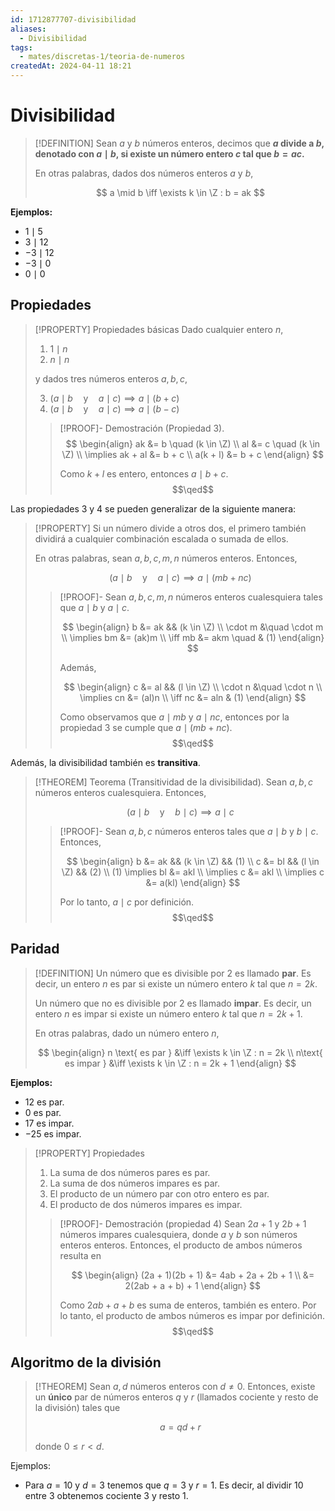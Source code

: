 ```yaml
---
id: 1712877707-divisibilidad
aliases:
  - Divisibilidad
tags:
  - mates/discretas-1/teoria-de-numeros
createdAt: 2024-04-11 18:21
---
```


# Divisibilidad

> [!DEFINITION]
> Sean $a$ y $b$ números enteros, decimos que **$a$ divide a $b$, denotado con $a \mid b$, si existe un número entero $c$ tal que $b = ac$.**
> 
> En otras palabras, dados dos números enteros $a$ y $b$,
> 
> $$
> a \mid b \iff \exists k \in \Z : b = ak
> $$

**Ejemplos:**

- $1 \mid 5$
- $3 \mid 12$
- $-3 \mid 12$
- $-3 \mid 0$
- $0 \mid 0$

## Propiedades

> [!PROPERTY] Propiedades básicas
> Dado cualquier entero $n$,
> 
> 1. $1 \mid n$
> 2. $n \mid n$
> 
> y dados tres números enteros $a,b,c$,
> 
> 3. $(a \mid b \quad\text{y}\quad a \mid c) \implies a \mid (b + c)$
> 4. $(a \mid b \quad\text{y}\quad a \mid c) \implies a \mid (b - c)$
> 
> > [!PROOF]- Demostración (Propiedad 3).
> > $$
> > \begin{align}
> > ak &= b \quad (k \in \Z) \\
> > al &= c \quad (k \in \Z) \\
> > \implies ak + al &= b + c \\
> > a(k + l) &= b + c
> > \end{align}
> > $$
> > 
> > Como $k + l$ es entero, entonces $a \mid b + c$.
> > $$\qed$$

Las propiedades 3 y 4 se pueden generalizar de la siguiente manera:

> [!PROPERTY]
> Si un número divide a otros dos, el primero también dividirá a cualquier combinación escalada o sumada de ellos.
> 
> En otras palabras, sean $a,b,c,m,n$ números enteros. Entonces,
> 
> $$
> (a \mid b \quad \text{y} \quad a \mid c) \implies a \mid (mb + nc)
> $$
> 
> > [!PROOF]-
> > Sean $a,b,c,m,n$ números enteros cualesquiera tales que $a \mid b$ y $a \mid c$. 
> > 
> > $$
> > \begin{align}
> > b &= ak && (k \in \Z) \\
> > \cdot m &\quad \cdot m \\
> > \implies bm &= (ak)m \\
> > \iff mb &= akm \quad & (1)
> > \end{align}
> > $$
> > 
> > Además,
> > 
> > $$
> > \begin{align}
> > c &= al && (l \in \Z) \\
> > \cdot n &\quad \cdot n \\
> > \implies cn &= (al)n \\
> > \iff nc &= aln & (1)
> > \end{align}
> > $$
> > 
> > Como observamos que $a \mid mb$ y $a \mid nc$, entonces por la propiedad 3 se cumple que $a \mid (mb + nc)$.
> > $$\qed$$

Además, la divisibilidad también es **transitiva**.

> [!THEOREM] Teorema (Transitividad de la divisibilidad).
> Sean $a,b,c$ números enteros cualesquiera. Entonces,
> 
> $$
> (a \mid b \quad\text{y}\quad b \mid c) \implies a \mid c
> $$
> 
> > [!PROOF]-
> > Sean $a,b,c$ números enteros tales que $a \mid b$ y $b \mid c$. Entonces,
> > 
> > $$
> > \begin{align}
> > b &= ak && (k \in \Z) && (1) \\
> > c &= bl && (l \in \Z) && (2) \\
> > (1) \implies bl &= akl \\
> > \implies c &= akl \\
> > \implies c &= a(kl)
> > \end{align}
> > $$
> > 
> > Por lo tanto, $a \mid c$ por definición.
> > $$\qed$$

## Paridad

> [!DEFINITION]
> Un número que es divisible por 2 es llamado **par**. Es decir, un entero $n$ es par si existe un número entero $k$ tal que $n = 2k$.
> 
> Un número que no es divisible por 2 es llamado **impar**. Es decir, un entero $n$ es impar si existe un número entero $k$ tal que $n = 2k + 1$.
> 
> En otras palabras, dado un número entero $n$,
> 
> $$
> \begin{align}
> n \text{ es par } &\iff \exists k \in \Z : n = 2k \\
> n\text{ es impar } &\iff \exists k \in \Z : n = 2k + 1
> \end{align}
> $$

**Ejemplos:**

- $12$ es par.
- $0$ es par.
- $17$ es impar.
- $-25$ es impar.

> [!PROPERTY] Propiedades
> 1. La suma de dos números pares es par.
> 2. La suma de dos números impares es par.
> 3. El producto de un número par con otro entero es par.
> 4. El producto de dos números impares es impar.
> 
> > [!PROOF]- Demostración (propiedad 4)
> > Sean $2a + 1$ y $2b + 1$ números impares cualesquiera, donde $a$ y $b$ son números enteros enteros. Entonces, el producto de ambos números resulta en
> > 
> > $$
> > \begin{align}
> > (2a + 1)(2b + 1) &= 4ab + 2a + 2b + 1 \\
> >                  &= 2(2ab + a + b) + 1
> > \end{align}
> > $$
> > 
> > Como $2ab + a + b$ es suma de enteros, también es entero. Por  lo tanto, el producto de ambos números es impar por definición.
> > $$\qed$$

## Algoritmo de la división

> [!THEOREM]
> Sean $a,d$ números enteros con $d \neq 0$. Entonces, existe un **único** par de números enteros $q$ y $r$ (llamados cociente y resto de la división) tales que
> 
> $$
> a = qd + r
> $$
> 
> donde $0 \leq r < d$.

Ejemplos:

- Para $a = 10$ y $d = 3$ tenemos que $q = 3$ y $r = 1$. Es decir, al dividir $10$ entre $3$ obtenemos cociente $3$ y resto $1$.
